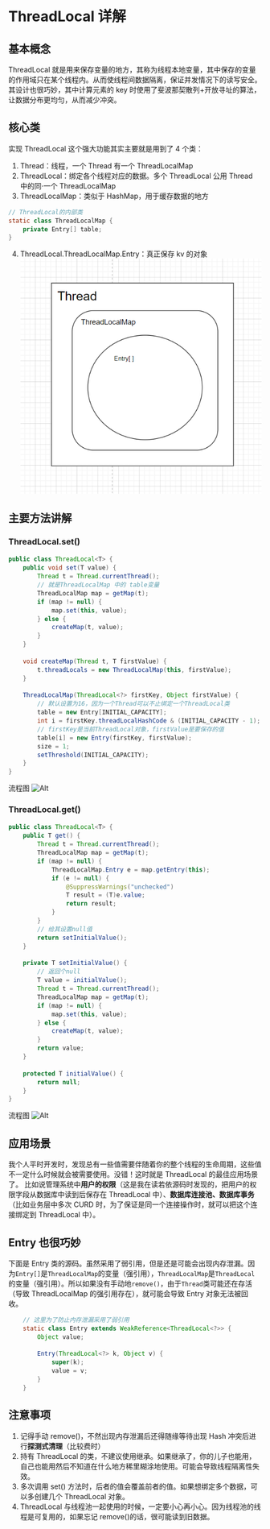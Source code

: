 # ThreadLocal 详解

## 基本概念

ThreadLocal 就是用来保存变量的地方，其称为线程本地变量，其中保存的变量的作用域只在某个线程内。从而使线程间数据隔离，保证并发情况下的读写安全。其设计也很巧妙，其中计算元素的 key 时使用了斐波那契散列+开放寻址的算法，让数据分布更均匀，从而减少冲突。

## 核心类

实现 ThreadLocal 这个强大功能其实主要就是用到了 4 个类：

1. Thread：线程，一个 Thread 有一个 ThreadLocalMap
2. ThreadLocal：绑定各个线程对应的数据。多个 ThreadLocal 公用 Thread 中的同·一个 ThreadLocalMap
3. ThreadLocalMap：类似于 HashMap，用于缓存数据的地方

```java
// ThreadLocal的内部类
static class ThreadLocalMap {
    private Entry[] table;
}
```

4. ThreadLocal.ThreadLocalMap.Entry：真正保存 kv 的对象
   ![Alt](./image/Thread和ThreadLocal的关系.png)

## 主要方法讲解

### ThreadLocal.set()

```java
public class ThreadLocal<T> {
    public void set(T value) {
        Thread t = Thread.currentThread();
        // 就是ThreadLocalMap 中的 table变量
        ThreadLocalMap map = getMap(t);
        if (map != null) {
            map.set(this, value);
        } else {
            createMap(t, value);
        }
    }

    void createMap(Thread t, T firstValue) {
        t.threadLocals = new ThreadLocalMap(this, firstValue);
    }

    ThreadLocalMap(ThreadLocal<?> firstKey, Object firstValue) {
        // 默认设置为16，因为一个Thread可以不止绑定一个ThreadLocal类
        table = new Entry[INITIAL_CAPACITY];
        int i = firstKey.threadLocalHashCode & (INITIAL_CAPACITY - 1);
        // firstKey是当前ThreadLocal对象，firstValue是要保存的值
        table[i] = new Entry(firstKey, firstValue);
        size = 1;
        setThreshold(INITIAL_CAPACITY);
    }
}
```

流程图
![Alt](./image/ThreadLocal的set.png)

### ThreadLocal.get()

```java
public class ThreadLocal<T> {
    public T get() {
        Thread t = Thread.currentThread();
        ThreadLocalMap map = getMap(t);
        if (map != null) {
            ThreadLocalMap.Entry e = map.getEntry(this);
            if (e != null) {
                @SuppressWarnings("unchecked")
                T result = (T)e.value;
                return result;
            }
        }
        // 给其设置null值
        return setInitialValue();
    }

    private T setInitialValue() {
        // 返回个null
        T value = initialValue();
        Thread t = Thread.currentThread();
        ThreadLocalMap map = getMap(t);
        if (map != null) {
            map.set(this, value);
        } else {
            createMap(t, value);
        }
        return value;
    }

    protected T initialValue() {
        return null;
    }
}
```

流程图
![Alt](./image/ThreadLocal的get.png)

## 应用场景

我个人平时开发时，发现总有一些值需要伴随着你的整个线程的生命周期，这些值不一定什么时候就会被需要使用。没错！这时就是 ThreadLocal 的最佳应用场景了。
比如说管理系统中**用户的权限**（这是我在读若依源码时发现的，把用户的权限字段从数据库中读到后保存在 ThreadLocal 中）、**数据库连接池、数据库事务**（比如业务层中多次 CURD 时，为了保证是同一个连接操作时，就可以把这个连接绑定到 ThreadLocal 中）。

## Entry 也很巧妙

下面是 Entry 类的源码。虽然采用了弱引用，但是还是可能会出现内存泄漏。因为`Entry[]`是`ThreadLocalMap`的变量（强引用），`ThreadLocalMap`是`ThreadLocal`的变量（强引用）。所以如果没有手动地`remove()`，由于`Thread`类可能还在存活（导致 ThreadLocalMap 的强引用存在），就可能会导致 Entry 对象无法被回收。

```java
    // 这里为了防止内存泄漏采用了弱引用
    static class Entry extends WeakReference<ThreadLocal<?>> {
        Object value;

        Entry(ThreadLocal<?> k, Object v) {
            super(k);
            value = v;
        }
    }
```

## 注意事项

1. 记得手动 remove()，不然出现内存泄漏后还得随缘等待出现 Hash 冲突后进行**探测式清理**（比较费时）
2. 持有 ThreadLocal 的类，不建议使用继承。如果继承了，你的儿子也能用，自己也能用然后不知道在什么地方稀里糊涂地使用。可能会导致线程隔离性失效。
3. 多次调用 set() 方法时，后者的值会覆盖前者的值。如果想绑定多个数据，可以多创建几个 ThreadLocal 对象。
4. ThreadLocal 与线程池一起使用的时候，一定要小心再小心。因为线程池的线程是可复用的，如果忘记 remove()的话，很可能读到旧数据。

